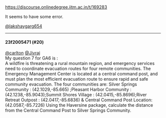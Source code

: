 https://discourse.onlinedegree.iitm.ac.in/t/169283

It seems to have some error.</p>
<p><a class="mention" href="/u/lakshaygarg654">@lakshaygarg654</a></p><hr>

<h4>23f2005471 (#20)</h4>
<p><a class="mention" href="/u/carlton">@carlton</a> <a class="mention" href="/u/jivraj">@Jivraj</a><br/>
My question 7 for GA6 is :<br/>
A wildfire is threatening a rural mountain region, and emergency services need to coordinate evacuation routes for four remote communities. The Emergency Management Center is located at a central command post, and must plan the most efficient evacuation route to ensure rapid and safe community evacuation. The four communities are: Silver Springs Community : (42.1029,-85.665) ;Pleasant Harbor Community : (42.1238,-85.9043);Summit Shores Village : (42.0415,-85.8696);River Retreat Outpost : (42.0417,-85.6836) &amp; Central Command Post Location: (42.0587,-85.7226) Using the Haversine package, calculate the distance from the Central Command Post to Silver Springs Community.